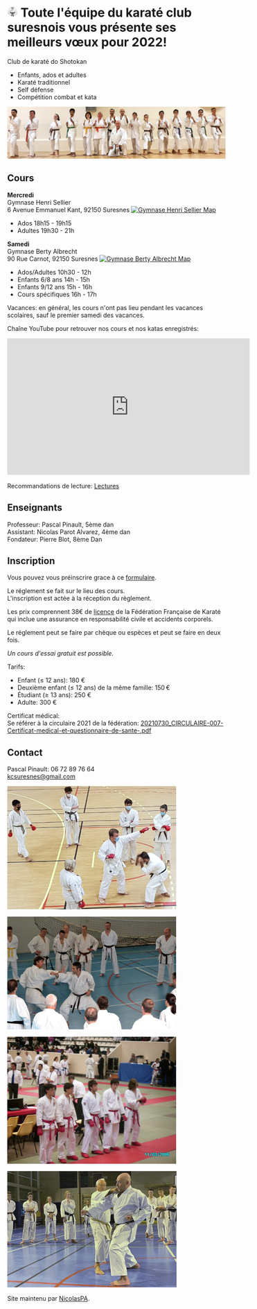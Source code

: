  <link rel="shortcut icon" type="image/png" href="karategi.png">

# <img src="karategi.png" width=24px> Toute l'équipe du karaté club suresnois vous présente ses meilleurs vœux pour 2022!


Club de karaté do Shotokan
- Enfants, ados et adultes
- Karaté traditionnel
- Self défense
- Compétition combat et kata

![Cours 20210925](cours20210925.png)

## Cours

**Mercredi**  
Gymnase Henri Sellier  
6 Avenue Emmanuel Kant, 92150 Suresnes [![Gymnase Henri Sellier Map](https://i.imgur.com/pBrsGZj.png)](https://www.google.com/maps/place/6+Avenue+Emmanuel+Kant,+92150+Suresnes,+France/@48.8616052,2.201923,17z/data=!3m1!4b1!4m5!3m4!1s0x47e664b382440f93:0x23ba38be5b6ac41d!8m2!3d48.8616052!4d2.204117) 
- Ados 18h15 - 19h15
- Adultes 19h30 - 21h

**Samedi**  
Gymnase Berty Albrecht  
90 Rue Carnot, 92150 Suresnes [![Gymnase Berty Albrecht Map](https://i.imgur.com/pBrsGZj.png)](https://www.google.com/maps/place/Gymnase+Berty+Albrecht/@48.8757195,2.2266556,17z/data=!3m1!4b1!4m5!3m4!1s0x47e664de8f643413:0x1a63ff651aae9916!8m2!3d48.8757195!4d2.2288443?hl=en) 
- Ados/Adultes 10h30 - 12h
- Enfants 6/8 ans 14h - 15h
- Enfants 9/12 ans 15h - 16h
- Cours spécifiques 16h - 17h

Vacances: en général, les cours n'ont pas lieu pendant les vacances scolaires, sauf le premier samedi des vacances.

Chaîne YouTube pour retrouver nos cours et nos katas enregistrés:

<iframe width="560" height="315" src="https://www.youtube.com/embed/videoseries?list=PLFyA7dBi1OKxRijOP8j6qMeFodn9YHJf-" frameborder="0" allow="accelerometer; autoplay; clipboard-write; encrypted-media; gyroscope; picture-in-picture" allowfullscreen></iframe>


Recommandations de lecture: [Lectures](pages/lectures.md)

## Enseignants

Professeur: Pascal Pinault, 5ème dan  
Assistant: Nicolas Parot Alvarez, 4ème dan  
Fondateur: Pierre Blot, 8ème Dan

## Inscription

Vous pouvez vous préinscrire grace à ce [formulaire](https://forms.gle/excEunBTDi79i3kL8). 

Le réglement se fait sur le lieu des cours.  
L'inscription est actée à la réception du règlement.

Les prix comprennent 38€ de [licence](https://www.ffkarate.fr/espace-licencies/la-licence-federale/) de la Fédération Française de Karaté qui inclue une assurance en responsabilité civile et accidents corporels.  

Le réglement peut se faire par chèque ou espèces et peut se faire en deux fois.  

_Un cours d'essai gratuit est possible._

Tarifs:
- Enfant (≤ 12 ans): 180 €
- Deuxième enfant (≤ 12 ans) de la même famille: 150 €
- Étudiant (≥ 13 ans): 250 €
- Adulte: 300 €

Certificat médical:  
Se référer à la circulaire 2021 de la fédération: [20210730_CIRCULAIRE-007-Certificat-medical-et-questionnaire-de-sante-.pdf](https://sites.ffkarate.fr/hautsdeseine/wp-content/uploads/sites/57/2021/07/20210730_CIRCULAIRE-007-Certificat-medical-et-questionnaire-de-sante-.pdf)

## Contact

Pascal Pinault: 06 72 89 76 64  
kcsuresnes@gmail.com

![Cours 2021](contact2021.png)

![Stage avec Pierre Blot](kcs_blot_390.jpeg)

![Championats de France 2006](france2006.png )

![Stage avec Jean-Pierre Lavorato](kcs_lav.jpg)


Site maintenu par [NicolasPA](https://github.com/NicolasPA/kcsuresnes).
